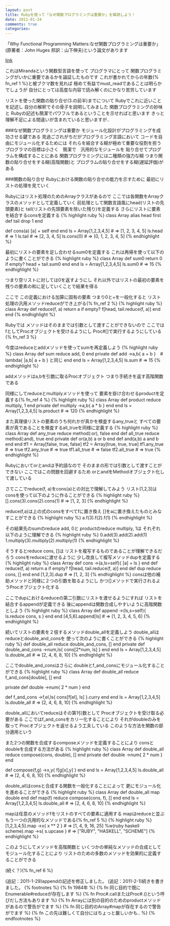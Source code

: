 ```yaml
---
layout: post
title: Rubyを使って「なぜ関数プログラミングは重要か」を解読しよう！
date: 2011-01-24
comments: true
categories:
---
```



「Why Functional Programming Matters:なぜ関数プログラミングは重要か」(原著者：John Huges 邦訳：山下伸夫)という論文があります

[](http://www.sampou.org/haskell/article/whyfp.html)[link](http://www.sampou.org/haskell/article/whyfp.html:bookmark) 

これはMirandaという関数型言語を使って
プログラマにとって
関数プログラミングがいかに重要であるかを論証したものです
これが書かれてからの年数{% fn_ref 1 %}と被ブクマ数を見れば
極めて有益でmust_readであることは明らかでしょうが
自分にとっては高度な内容で読み解くのにかなり苦労しています

リストを使った関数の貼り合せ(3.の前半)までについて
Rubyでこれに近いことを記述し
自分の解釈でその骨子を説明してみました
関数プログラミングの妙味と
Rubyの記述も簡潔でパワフルであるということを示せればと思います
きっと理解不足による間違いが含まれていると思いますが..

###なぜ関数プログラミングは重要か
モジュール化設計がプログラミングを成功させる鍵である
見過ごされがちだがプログラミング言語において
コードを自由にモジュール化するためには
それらを結合する糊が極めて重要な役割を担う
プログラマの目標は小さく　簡潔で　汎用的なモジュールを
貼り合せてプログラムを構成することにある
関数プログラミングには二種類の強力な糊
つまり関数の貼り合せをする糊(高階関数)と
プログラムの貼り合せをする糊(遅延評価)がある

###関数の貼り合せ
Rubyにおける関数の貼り合せの能力を示すために
最初にリストの処理を見ていく

Rubyにはリスト処理のためのArrayクラスがあるので
ここでは各関数をArrayクラスのメソッドとして定義していく
前処理として関数言語風にhead(リストの先頭要素)と
tail(リストの先頭要素を除いた残り)を定義する
さらにリストに要素を結合するconsを定義する
{% highlight ruby %}
class Array
  alias head first
  def tail
    drop 1
  end
  
  def cons(a)
    [a] + self
  end
end
ls = Array[1,2,3,4,5] # => [1, 2, 3, 4, 5]
ls.head # => 1
ls.tail # => [2, 3, 4, 5]
ls.cons(0) # => [0, 1, 2, 3, 4, 5]
{% endhighlight %}

最初にリストの要素を足し合わせるsum0を定義する
これは再帰を使って以下のように書くことができる
{% highlight ruby %}
class Array
  def sum0
    return 0 if empty?
    head + tail.sum0
  end
end
ls = Array[1,2,3,4,5]
ls.sum0 # => 15
{% endhighlight %}

つまり空リストに対しては0を返すようにし
それ以外ではリストの最初の要素を
残りの要素の和に足していくことで結果を得る

ここで
この定義における加算に固有の要素
つまり0と+を一般化すると
リスト処理の汎用メソッドreduceができ上がる{% fn_ref 2 %}
{% highlight ruby %}
class Array
  def reduce(f, a)
    return a if empty?
    f[head, tail.reduce(f, a)]
  end
end
{% endhighlight %}

Rubyでは
メソッドはそのままでは引数として渡すことができないので
ここではfとしてProcオブジェクトを受けるようにし
Proc#[]で実行するようにしている{% fn_ref 3 %}

今度はreduceとaddメソッドを使ってsumを再定義しよう
{% highlight ruby %}
class Array
  def sum
    reduce add, 0
  end
  private
  def add
    ->a,b{ a + b }　# lambda{ |a,b| a + b } と同じ
  end
end
ls = Array[1,2,3,4,5]
ls.sum # => 15
{% endhighlight %}

addメソッドはa,bを引数に取るProcオブジェクト
つまり手続きを返す高階関数である

同様にしてreduceとmultiplyメソッドを使って
要素を掛け合わせるproductを定義する{% fn_ref 4 %}
{% highlight ruby %}
class Array
  def product
    reduce multiply, 1
  end
  private
  def multiply
    ->a,b{ a * b }
  end
end
ls = Array[1,2,3,4,5]
ls.product # => 120
{% endhighlight %}

また真理値リストの要素のうち何れかが真かを検査するany_trueと
すべての要素が真であることを検査するall_trueを同様に定義する
{% highlight ruby %}
class Array
  def any_true
    reduce method(:or), false
  end
  def all_true
    reduce method(:and), true
  end
  private
  def or(a,b)
    a or b
  end
  def and(a,b)
    a and b
  end
end
tf1 = Array[false, true, false]
tf2 = Array[true, true, true]
tf1.any_true # => true
tf2.any_true # => true
tf1.all_true # => false
tf2.all_true # => true
{% endhighlight %}

Rubyにおいてorとandは予約語なので
そのままの形では引数として渡すことができない
ここではこの問題を回避するため
orとandをMethodオブジェクト化して渡している

さてここでreduce(f, a)をcons(a)との対比で理解してみよう
リスト[1,2,3]はconsを使って以下のように作ることができる
{% highlight ruby %}
[].cons(3).cons(2).cons(1) # => [1, 2, 3]
{% endhighlight %}

reduce(f,a)は上の式のconsをすべてfに置き換え
[]をaに置き換えたものとみなすことができる
{% highlight ruby %}
a.f(3).f(2).f(1)
{% endhighlight %}

その結果先のsumのreduce add, 0と
productのreduce multiply, 1は
それぞれ以下のように理解できる
{% highlight ruby %}
0.add(3).add(2).add(1)
1.multiply(3).multiply(2).multiply(1)
{% endhighlight %}

そうするとreduce cons, []は
リストを複写するものであることが理解できるだろう
consをreduceに渡せるように
少し改良して複写メソッドdupを定義する
{% highlight ruby %}
class Array
  def cons
    ->(a,ls=self){ [a] + ls }
  end
  def reduce(f, a)
    return a if empty?
    f[head, tail.reduce(f, a)]
  end
  def dup
    reduce cons, []
  end
end
[1,2,3].dup # => [1, 2, 3]
{% endhighlight %}
consは他の補助メソッドと同様に２つの引数を取るようにし
かつ[]メソッドで実行されるようProcオブジェクト化する

ここでdupにおけるreduceの第二引数にリストを渡せるようにすれば
リストを結合するappendが定義できる
後にappendは関数合成しやすいように高階関数としよう
{% highlight ruby %}
class Array
  def append
    ->(ls,s=self){ ls.reduce cons, s }
  end
end
[4,5,6].append[ls] # => [1, 2, 3, 4, 5, 6]
{% endhighlight %}

続いてリストの要素を２倍するメソッドdouble_allを定義しよう
double_allはreduceとdouble_and_consを
使って次のように書くことができる
{% highlight ruby %}
  def double_all
    reduce double_and_cons, []
  end
  private
  def double_and_cons
    ->num,ls{ cons[2*num, ls] }
  end
end
ls = Array[1,2,3,4,5]
ls.double_all # => [2, 4, 6, 8, 10]
{% endhighlight %}

ここでdouble_and_consはさらに
doubleとf_and_consにモジュール化することができる
{% highlight ruby %}
class Array
  def double_all
    reduce f_and_cons[double], []
  end
  
  private
  def double
    ->num{ 2 * num }
  end
  
  def f_and_cons
    ->f,el,ls{ cons[f[el], ls] }.curry
  end
end
ls = Array[1,2,3,4,5]
ls.double_all # => [2, 4, 6, 8, 10]
{% endhighlight %}

double_allにおいてreduceはその第1引数として
Procオブジェクトを受け取る必要がある
ここではf_and_consをカリー化することにより
それがdoubleのみを取って
Procオブジェクトを返せるよう工夫している
このような方法を関数の部分適用という

また2つの関数を合成するcomposeメソッドを定義することにより
consとdoubleを合成する方法がある
{% highlight ruby %}
class Array
  def double_all
    reduce compose(cons, double), []
  end
  private
  def double
    ->num{ 2 * num }
  end
  
  def compose(f,g)
    ->x,y{ f[g[x],y] }
  end
end
ls = Array[1,2,3,4,5]
ls.double_all # => [2, 4, 6, 8, 10]
{% endhighlight %}

double_allはconsと合成する関数を一般化することによって
更にモジュール化を進めることができる
{% highlight ruby %}
class Array
  def double_all
    map double
  end
  def map(f)
    reduce compose(cons, f), []
  end
end
ls = Array[1,2,3,4,5]
ls.double_all # => [2, 4, 6, 8, 10]
{% endhighlight %}

mapは任意のメソッドfをリストのすべての要素に適用する
mapはreduceと並ぶもう一つの汎用的なメソッドである{% fn_ref 5 %}
{% highlight ruby %}
[1,2,3,4,5].map ->x{ x ** 2 } # => [1, 4, 9, 16, 25]
%w(ruby haskell scheme).map ->s{ s.upcase } # => ["RUBY", "HASKELL", "SCHEME"]
{% endhighlight %}

このようにしてメソッドを高階関数と
いくつかの単純なメソッドの合成としてモジュール化することにより
リストのための多数のメソッドを効果的に定義することができる

(続く？){% fn_ref 6 %}

(追記：2011-1-29)appendの記述を修正しました。
(追記：2011-2-1)続きを書きました。
[](/2011/01/29/notitle/)
{% footnotes %}
   {% fn 1984年 %}
   {% fn 同じ目的で既にEnumerable#reduceが存在します %}
   {% fn Proc#.callまたはProc#.()という呼びだし方法もあります %}
   {% fn Arrayには別の目的のためのproductメソッドがあるので警告がでます %}
   {% fn 同じ目的のArray#mapが存在するので警告がでます %}
   {% fn この先は難しくて自分にはちょっと厳しいかも.. %}
{% endfootnotes %}
